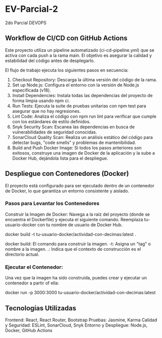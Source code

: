 # EV-Parcial-2
2do Parcial DEVOPS

## Workflow de CI/CD con GitHub Actions

Este proyecto utiliza un pipeline automatizado (ci-cd-pipeline.yml) que se activa con cada push a la rama main. El objetivo es asegurar la calidad y estabilidad del código antes de desplegarlo.

El flujo de trabajo ejecuta los siguientes pasos en secuencia:

1. Checkout Repository: Descarga la última versión del código de la rama.
2. Set up Node.js: Configura el entorno con la versión de Node.js especificada (v18).
3. Install Dependencies: Instala todas las dependencias del proyecto de forma limpia usando npm ci.
4. Run Tests: Ejecuta la suite de pruebas unitarias con npm test para asegurar que no hay regresiones.
5. Lint Code: Analiza el código con npm run lint para verificar que cumple con los estándares de estilo definidos.
6. Snyk Security Scan: Escanea las dependencias en busca de vulnerabilidades de seguridad conocidas.
7. SonarCloud Quality Scan: Realiza un análisis estático del código para detectar bugs, "code smells" y problemas de mantenibilidad.
8. Build and Push Docker Image: Si todos los pasos anteriores son exitosos, construye una imagen de Docker de la aplicación y la sube a Docker Hub, dejándola lista para el despliegue.

## Despliegue con Contenedores (Docker)

El proyecto está configurado para ser ejecutado dentro de un contenedor de Docker, lo que garantiza un entorno consistente y aislado.

### Pasos para Levantar los Contenedores

Construir la Imagen de Docker:
Navega a la raíz del proyecto (donde se encuentra el Dockerfile) y ejecuta el siguiente comando. Reemplaza tu-usuario-docker con tu nombre de usuario de Docker Hub.

docker build -t tu-usuario-docker/actividad-con-decimas:latest .

docker build: El comando para construir la imagen.
-t: Asigna un "tag" o nombre a la imagen.
.: Indica que el contexto de construcción es el directorio actual.

### Ejecutar el Contenedor:
Una vez que la imagen ha sido construida, puedes crear y ejecutar un contenedor a partir of ella:

docker run -p 3000:3000 tu-usuario-docker/actividad-con-decimas:latest

## Tecnologías Utilizadas

Frontend: React, React Router, Bootstrap
Pruebas: Jasmine, Karma
Calidad y Seguridad: ESLint, SonarCloud, Snyk
Entorno y Despliegue: Node.js, Docker, GitHub Actions